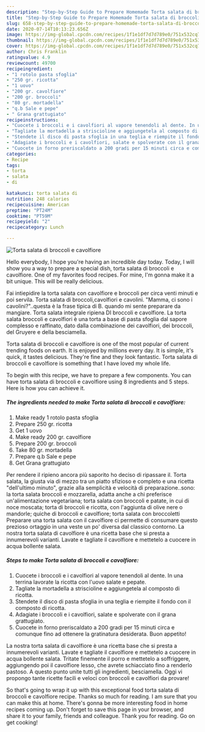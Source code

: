 ```yaml
---
description: "Step-by-Step Guide to Prepare Homemade Torta salata di broccoli e cavolfiore"
title: "Step-by-Step Guide to Prepare Homemade Torta salata di broccoli e cavolfiore"
slug: 658-step-by-step-guide-to-prepare-homemade-torta-salata-di-broccoli-e-cavolfiore
date: 2020-07-14T10:13:23.656Z
image: https://img-global.cpcdn.com/recipes/1f1e1df7d7d789e0/751x532cq70/torta-salata-di-broccoli-e-cavolfiore-recipe-main-photo.jpg
thumbnail: https://img-global.cpcdn.com/recipes/1f1e1df7d7d789e0/751x532cq70/torta-salata-di-broccoli-e-cavolfiore-recipe-main-photo.jpg
cover: https://img-global.cpcdn.com/recipes/1f1e1df7d7d789e0/751x532cq70/torta-salata-di-broccoli-e-cavolfiore-recipe-main-photo.jpg
author: Chris Franklin
ratingvalue: 4.9
reviewcount: 49700
recipeingredient:
- "1 rotolo pasta sfoglia"
- "250 gr. ricotta"
- "1 uovo"
- "200 gr. cavolfiore"
- "200 gr. broccoli"
- "80 gr. mortadella"
- "q.b Sale e pepe"
- " Grana grattugiato"
recipeinstructions:
- "Cuocete i broccoli e i cavolfiori al vapore tenendoli al dente. In una terrina lavorate la ricotta con l&#39;uovo salate e pepate."
- "Tagliate la mortadella a striscioline e aggiungetela al composto di ricotta."
- "Stendete il disco di pasta sfoglia in una teglia e riempite il fondo con il composto di ricotta."
- "Adagiate i broccoli e i cavolfiori, salate e spolverate con il grana grattugiato."
- "Cuocete in forno preriscaldato a 200 gradi per 15 minuti circa e comunque fino ad ottenere la gratinatura desiderata. Buon appetito!"
categories:
- Recipe
tags:
- torta
- salata
- di

katakunci: torta salata di 
nutrition: 248 calories
recipecuisine: American
preptime: "PT24M"
cooktime: "PT59M"
recipeyield: "2"
recipecategory: Lunch

---
```



![Torta salata di broccoli e cavolfiore](https://img-global.cpcdn.com/recipes/1f1e1df7d7d789e0/751x532cq70/torta-salata-di-broccoli-e-cavolfiore-recipe-main-photo.jpg)

Hello everybody, I hope you're having an incredible day today. Today, I will show you a way to prepare a special dish, torta salata di broccoli e cavolfiore. One of my favorites food recipes. For mine, I'm gonna make it a bit unique. This will be really delicious.

Fai intiepidire la torta salata con cavolfiore e broccoli per circa venti minuti e poi servila. Torta salata di broccoli,cavolfiori e cavolini. &#34;Mamma, ci sono i cavolini?&#34;..questa è la frase tipica di B. quando mi sente preparare da mangiare. Torta salata integrale ripiena DI broccoli e cavolfiore. La torta salata broccoli e cavolfiori è una torta a base di pasta sfoglia dal sapore complesso e raffinato, dato dalla combinazione dei cavolfiori, dei broccoli, del Gruyere e della besciamella.

Torta salata di broccoli e cavolfiore is one of the most popular of current trending foods on earth. It is enjoyed by millions every day. It is simple, it's quick, it tastes delicious. They're fine and they look fantastic. Torta salata di broccoli e cavolfiore is something that I have loved my whole life.


To begin with this recipe, we have to prepare a few components. You can have torta salata di broccoli e cavolfiore using 8 ingredients and 5 steps. Here is how you can achieve it.

<!--inarticleads1-->

##### The ingredients needed to make Torta salata di broccoli e cavolfiore:

1. Make ready 1 rotolo pasta sfoglia
1. Prepare 250 gr. ricotta
1. Get 1 uovo
1. Make ready 200 gr. cavolfiore
1. Prepare 200 gr. broccoli
1. Take 80 gr. mortadella
1. Prepare q.b Sale e pepe
1. Get  Grana grattugiato


Per rendere il ripieno ancora più saporito ho deciso di ripassare il. Torta salata, la giusta via di mezzo tra un piatto sfizioso e completo e una ricetta &#34;dell&#39;ultimo minuto&#34;, grazie alla semplicità e velocità di preparazione..sono: la torta salata broccoli e mozzarella, adatta anche a chi preferisce un&#39;alimentazione vegetariana; torta salata con broccoli e patate, in cui di noce moscata; torta di broccoli e ricotta, con l&#39;aggiunta di olive nere o mandorle; quiche di broccoli e cavolfiore; torta salata con broccoletti Preparare una torta salata con il cavolfiore ci permette di consumare questo prezioso ortaggio in una veste un po&#39; diversa dal classico contorno. La nostra torta salata di cavolfiore è una ricetta base che si presta a innumerevoli varianti. Lavate e tagliate il cavolfiore e mettetelo a cuocere in acqua bollente salata. 

<!--inarticleads2-->

##### Steps to make Torta salata di broccoli e cavolfiore:

1. Cuocete i broccoli e i cavolfiori al vapore tenendoli al dente. In una terrina lavorate la ricotta con l&#39;uovo salate e pepate.
1. Tagliate la mortadella a striscioline e aggiungetela al composto di ricotta.
1. Stendete il disco di pasta sfoglia in una teglia e riempite il fondo con il composto di ricotta.
1. Adagiate i broccoli e i cavolfiori, salate e spolverate con il grana grattugiato.
1. Cuocete in forno preriscaldato a 200 gradi per 15 minuti circa e comunque fino ad ottenere la gratinatura desiderata. Buon appetito!


La nostra torta salata di cavolfiore è una ricetta base che si presta a innumerevoli varianti. Lavate e tagliate il cavolfiore e mettetelo a cuocere in acqua bollente salata. Tritate finemente il porro e mettetelo a soffriggere, aggiungendo poi il cavolfiore lesso, che avrete schiacciato fino a renderlo pastoso. A questo punto unite tutti gli ingredienti, besciamella. Oggi vi propongo tante ricette facili e veloci con broccoli e cavolfiori da provare! 

So that's going to wrap it up with this exceptional food torta salata di broccoli e cavolfiore recipe. Thanks so much for reading. I am sure that you can make this at home. There's gonna be more interesting food in home recipes coming up. Don't forget to save this page in your browser, and share it to your family, friends and colleague. Thank you for reading. Go on get cooking!
